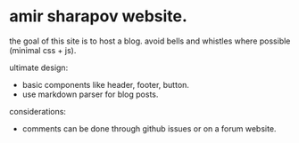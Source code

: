 # amir sharapov website.

the goal of this site is to host a blog. avoid bells and whistles where possible (minimal css + js).

ultimate design:

- basic components like header, footer, button.
- use markdown parser for blog posts.

considerations:

- comments can be done through github issues or on a forum website.
